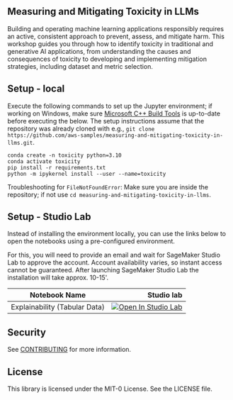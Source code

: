 ## Measuring and Mitigating Toxicity in LLMs

Building and operating machine learning applications responsibly requires an active, consistent approach to prevent, assess, and mitigate harm. This workshop guides you through how to identify toxicity in traditional and generative AI applications, from understanding the causes and consequences of toxicity to developing and implementing mitigation strategies, including dataset and metric selection.

## Setup - local

Execute the following commands to set up the Jupyter environment; if working on Windows, make sure [Microsoft C++ Build Tools](https://visualstudio.microsoft.com/visual-cpp-build-tools/) is up-to-date before executing the below. The setup instructions assume that the repository was already cloned with e.g., ```git clone https://github.com/aws-samples/measuring-and-mitigating-toxicity-in-llms.git```.

```
conda create -n toxicity python=3.10
conda activate toxicity
pip install -r requirements.txt
python -m ipykernel install --user --name=toxicity
```

Troubleshooting for `FileNotFoundError`: Make sure you are inside the repository; if not use `cd measuring-and-mitigating-toxicity-in-llms`.

## Setup - Studio Lab

Instead of installing the environment locally, you can use the links below to open the notebooks using a pre-configured environment.

For this, you will need to provide an email and wait for SageMaker Studio Lab to approve the account. Account availability varies, so instant access cannot be guaranteed. After launching SageMaker Studio Lab the installation will take approx. 10-15'.

| Notebook Name | Studio lab |
| :---: | ---: |
| Explainability (Tabular Data)| [![Open In Studio Lab](https://studiolab.sagemaker.aws/studiolab.svg)](https://studiolab.sagemaker.aws/import/github/aws-samples/measuring-and-mitigating-toxicity-in-llms/blob/main/Measuring_Mitigating_Toxicity.ipynb)|

## Security

See [CONTRIBUTING](CONTRIBUTING.md#security-issue-notifications) for more information.

## License

This library is licensed under the MIT-0 License. See the LICENSE file.
